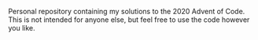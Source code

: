 Personal repository containing my solutions to the 2020 Advent of Code.
This is not intended for anyone else, but feel free to use the code however you like.